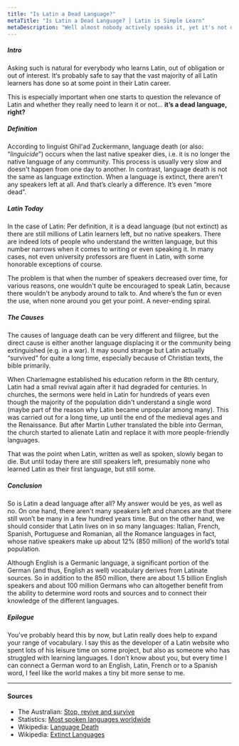 ```yaml
---
title: "Is Latin a Dead Language?"
metaTitle: "Is Latin a Dead Language? | Latin is Simple Learn"
metaDescription: "Well almost nobody actively speaks it, yet it's not dead at all - right?"
---
```


##### Intro

Asking such is natural for everybody who learns Latin, out of obligation or out of interest. It‘s probably safe to say that the vast majority of all Latin learners has done so at some point in their Latin career.

This is especially important when one starts to question the relevance of Latin and whether they really need to learn it or not… **it’s a dead language, right?**

##### Definition

According to linguist Ghil'ad Zuckermann, language death (or also: “*linguicide*”) occurs when the last native speaker dies, i.e. it is no longer the native language of any community. This process is usually very slow and doesn't happen from one day to another. In contrast, language death is not the same as language extinction. When a language is extinct, there aren't any speakers left at all. And that’s clearly a difference. It’s even “more dead”.

##### Latin Today

In the case of Latin: Per definition, it is a dead language (but not extinct) as there are still millions of Latin learners left, but no native speakers. There are indeed lots of people who understand the written language, but this number narrows when it comes to writing or even speaking it. In many cases, not even university professors are fluent in Latin, with some honorable exceptions of course.

The problem is that when the number of speakers decreased over time, for various reasons, one wouldn't quite be encouraged to speak Latin, because there wouldn't be anybody around to talk to. And where’s the fun or even the use, when none around you get your point. A never-ending spiral.

##### The Causes

The causes of language death can be very different and filigree, but the direct cause is either another language displacing it or the community being extinguished (e.g. in a war). It may sound strange but Latin actually “survived” for quite a long time, especially because of Christian texts, the bible primarily.

When Charlemagne established his education reform in the 8th century, Latin had a small revival again after it had degraded for centuries. In churches, the sermons were held in Latin for hundreds of years even though the majority of the population didn't understand a single word (maybe part of the reason why Latin became unpopular among many). This was carried out for a long time, up until the end of the medieval ages and the Renaissance. But after Martin Luther translated the bible into German, the church started to alienate Latin and replace it with more people-friendly languages.

That was the point when Latin, written as well as spoken, slowly began to die. But until today there are still speakers left, presumably none who learned Latin as their first language, but still some.

##### Conclusion

So is Latin a dead language after all? My answer would be yes, as well as no. On one hand, there aren't many speakers left and chances are that there still won’t be many in a few hundred years time. But on the other hand, we should consider that Latin lives on in so many languages: Italian, French, Spanish, Portuguese and Romanian, all the Romance languages in fact, whose native speakers make up about 12% (850 million) of the world’s total population.

Although English is a Germanic language, a significant portion of the German (and thus, English as well) vocabulary derives from Latinate sources. So in addition to the 850 million, there are about 1.5 billion English speakers and about 100 million Germans who can altogether benefit from the ability to determine word roots and sources and to connect their knowledge of the different languages.

##### Epilogue

You've probably heard this by now, but Latin really does help to expand your range of vocabulary. I say this as the developer of a Latin website who spent lots of his leisure time on some project, but also as someone who has struggled with learning languages. I don’t know about you, but every time I can connect a German word to an English, Latin, French or to a Spanish word, I feel like the world makes a tiny bit more sense to me.

---

#### Sources

- The Australian: [Stop, revive and survive](http://www.theaustralian.com.au/higher-education/opinion/stop-revive-and-survive/news-story/b73e6b6f4af08cf453eff7034e58b404) 
- Statistics: [Most spoken languages worldwide](https://www.statista.com/statistics/266808/the-most-spoken-languages-worldwide/) 
- Wikipedia: [Language Death](https://en.wikipedia.org/wiki/Language_death) 
- Wikipedia: [Extinct Languages](https://en.wikipedia.org/wiki/Extinct_language) 